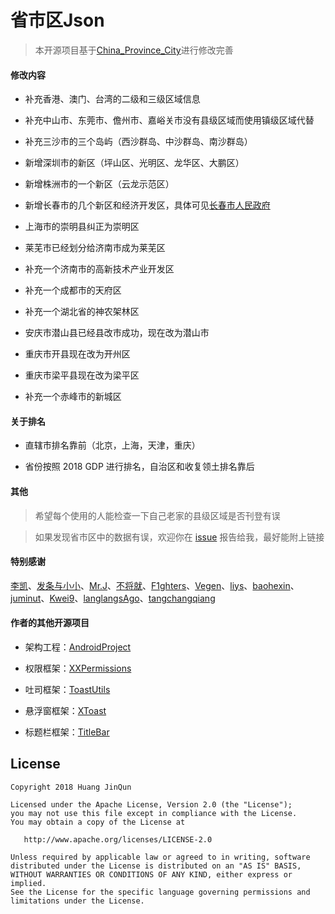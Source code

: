 # 省市区Json

> 本开源项目基于[China_Province_City](https://github.com/small-dream/China_Province_City)进行修改完善

#### 修改内容

* 补充香港、澳门、台湾的二级和三级区域信息

* 补充中山市、东莞市、儋州市、嘉峪关市没有县级区域而使用镇级区域代替

* 补充三沙市的三个岛屿（西沙群岛、中沙群岛、南沙群岛）

* 新增深圳市的新区（坪山区、光明区、龙华区、大鹏区）

* 新增株洲市的一个新区（云龙示范区）

* 新增长春市的几个新区和经济开发区，具体可见[长春市人民政府](http://www.changchun.gov.cn/zjzc/)

* 上海市的崇明县纠正为崇明区

* 莱芜市已经划分给济南市成为莱芜区

* 补充一个济南市的高新技术产业开发区

* 补充一个成都市的天府区

* 补充一个湖北省的神农架林区

* 安庆市潜山县已经县改市成功，现在改为潜山市

* 重庆市开县现在改为开州区

* 重庆市梁平县现在改为梁平区

* 补充一个赤峰市的新城区

#### 关于排名

* 直辖市排名靠前（北京，上海，天津，重庆）

* 省份按照 2018 GDP 进行排名，自治区和收复领土排名靠后

#### 其他

> 希望每个使用的人能检查一下自己老家的县级区域是否刊登有误

> 如果发现省市区中的数据有误，欢迎你在 [issue](https://github.com/getActivity/ProvinceJson/issues/new) 报告给我，最好能附上链接

#### 特别感谢

[李凯](https://github.com/EdelweissBubble)、[发条与小小]()、[Mr.J](https://github.com/zhouazhou)、[不将就](https://github.com/pliybird)、[F1ghters](https://github.com/fuxiaoyuandroid)、[Vegen](https://github.com/Vegen)、[liys](https://github.com/liys666666)、[baohexin](https://github.com/baohexin)、[juminut](https://github.com/juminut)、[Kwei9](https://github.com/Kwei9)、[langlangsAgo](https://github.com/langlangsAgo)、[tangchangqiang](https://github.com/tangchangqiang)

#### 作者的其他开源项目

* 架构工程：[AndroidProject](https://github.com/getActivity/AndroidProject)

* 权限框架：[XXPermissions](https://github.com/getActivity/XXPermissions)

* 吐司框架：[ToastUtils](https://github.com/getActivity/ToastUtils)

* 悬浮窗框架：[XToast](https://github.com/getActivity/XToast)

* 标题栏框架：[TitleBar](https://github.com/getActivity/TitleBar)

## License

```text
Copyright 2018 Huang JinQun

Licensed under the Apache License, Version 2.0 (the "License");
you may not use this file except in compliance with the License.
You may obtain a copy of the License at

   http://www.apache.org/licenses/LICENSE-2.0

Unless required by applicable law or agreed to in writing, software
distributed under the License is distributed on an "AS IS" BASIS,
WITHOUT WARRANTIES OR CONDITIONS OF ANY KIND, either express or implied.
See the License for the specific language governing permissions and
limitations under the License.
```